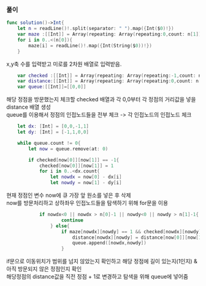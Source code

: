 ### 풀이

```swift
func solution()->Int{
    let n = readLine()!.split(separator: " ").map({Int($0)!})
    var maze :[[Int]] = Array(repeating: Array(repeating:0,count: n[1]), count: n[0])
    for i in 0..<(n[0]){
        maze[i] = readLine()!.map({Int(String($0))!})
    }
```

x,y축 수를 입력받고 미로를 2차원 배열로 입력받음.

```swift
    var checked :[[Int]] = Array(repeating: Array(repeating:-1,count: n[1]), count: n[0])
    var distance:[[Int]] = Array(repeating: Array(repeating:0,count: n[1]), count: n[0])
    var queue:[[Int]]=[[0,0]]
```

해당 정점을 방문했는지 체크할 checked 배열과 각 0,0부터 각 정점의 거리값을 넣을 distance 배열 생성  
queue를 이용해서 정점의 인접노드들을 전부 체크 -> 각 인접노드의 인접노드 체크

```swift
    let dx: [Int] = [0,0,-1,1]
    let dy: [Int] = [-1,1,0,0]

    while queue.count != 0{
        let now = queue.remove(at: 0)

        if checked[now[0]][now[1]] == -1{
            checked[now[0]][now[1]] = 1
            for i in 0..<dx.count{
                let nowdx = now[0] - dx[i]
                let nowdy = now[1] - dy[i]
```

현재 정점인 변수 now에 큐 가장 앞 원소를 넣은 후 삭제  
now를 방문처리하고 상하좌우 인접노드들을 탐색하기 위해 for문을 이용

```swift
            if nowdx<0 || nowdx > n[0]-1 || nowdy<0 || nowdy > n[1]-1{
                    continue
                } else{
                    if maze[nowdx][nowdy] == 1 && checked[nowdx][nowdy] == -1{
                        distance[nowdx][nowdy] = distance[now[0]][now[1]] + 1
                        queue.append([nowdx,nowdy])
                    }
```

if문으로 이동위치가 범위를 넘지 않았는지 확인하고 해당 정점에 길이 있는지(1인지) & 아직 방문되지 않은 정점인지 확인  
해당정점의 distance값을 직전 정점 + 1로 변경하고 탐색을 위해 queue에 넣어줌

